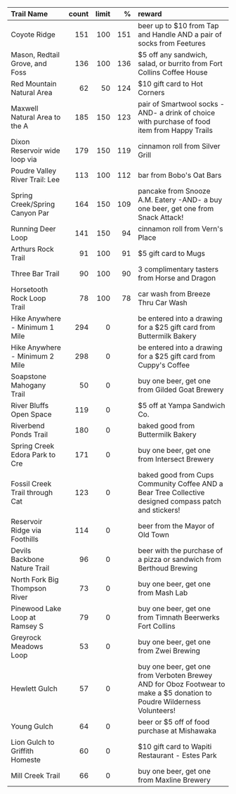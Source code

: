 | Trail Name                     |   count |   limit |   % | reward                                                                                                                  |
|:-------------------------------|--------:|--------:|----:|:------------------------------------------------------------------------------------------------------------------------|
| Coyote Ridge                   |     151 |     100 | 151 | beer up to $10 from Tap and Handle AND a pair of socks from Feetures                                                    |
| Mason, Redtail Grove, and Foss |     136 |     100 | 136 | $5 off any sandwich, salad, or burrito from Fort Collins Coffee House                                                   |
| Red Mountain Natural Area      |      62 |      50 | 124 | $10 gift card to Hot Corners                                                                                            |
| Maxwell Natural Area to the A  |     185 |     150 | 123 | pair of Smartwool socks -AND- a drink of choice with purchase of food item from Happy Trails                            |
| Dixon Reservoir wide loop via  |     179 |     150 | 119 | cinnamon roll from Silver Grill                                                                                         |
| Poudre Valley River Trail: Lee |     113 |     100 | 112 | bar from Bobo's Oat Bars                                                                                                |
| Spring Creek/Spring Canyon Par |     164 |     150 | 109 | pancake from Snooze A.M. Eatery -AND- a buy one beer, get one from Snack Attack!                                        |
| Running Deer Loop              |     141 |     150 |  94 | cinnamon roll from Vern's Place                                                                                         |
| Arthurs Rock Trail             |      91 |     100 |  91 | $5 gift card to Mugs                                                                                                    |
| Three Bar Trail                |      90 |     100 |  90 | 3 complimentary tasters from Horse and Dragon                                                                           |
| Horsetooth Rock Loop Trail     |      78 |     100 |  78 | car wash from Breeze Thru Car Wash                                                                                      |
| Hike Anywhere - Minimum 1 Mile |     294 |       0 |     | be entered into a drawing for a $25 gift card from Buttermilk Bakery                                                    |
| Hike Anywhere - Minimum 2 Mile |     298 |       0 |     | be entered into a drawing for a $25 gift card from Cuppy's Coffee                                                       |
| Soapstone Mahogany Trail       |      50 |       0 |     | buy one beer, get one from Gilded Goat Brewery                                                                          |
| River Bluffs Open Space        |     119 |       0 |     | $5 off at Yampa Sandwich Co.                                                                                            |
| Riverbend Ponds Trail          |     180 |       0 |     | baked good from Buttermilk Bakery                                                                                       |
| Spring Creek Edora Park to Cre |     171 |       0 |     | buy one beer, get one from Intersect Brewery                                                                            |
| Fossil Creek Trail through Cat |     123 |       0 |     | baked good from Cups Community Coffee AND a Bear Tree Collective designed compass patch and stickers!                   |
| Reservoir Ridge via Foothills  |     114 |       0 |     | beer from the Mayor of Old Town                                                                                         |
| Devils Backbone Nature Trail   |      96 |       0 |     | beer with the purchase of a pizza or sandwich from Berthoud Brewing                                                     |
| North Fork Big Thompson River  |      73 |       0 |     | buy one beer, get one from Mash Lab                                                                                     |
| Pinewood Lake Loop at Ramsey S |      79 |       0 |     | buy one beer, get one from Timnath Beerwerks Fort Collins                                                               |
| Greyrock Meadows Loop          |      53 |       0 |     | buy one beer, get one from Zwei Brewing                                                                                 |
| Hewlett Gulch                  |      57 |       0 |     | buy one beer, get one from Verboten Brewey AND for Oboz Footwear to make a $5 donation to Poudre Wilderness Volunteers! |
| Young Gulch                    |      64 |       0 |     | beer or $5 off of food purchase at Mishawaka                                                                            |
| Lion Gulch to Griffith Homeste |      60 |       0 |     | $10 gift card to Wapiti Restaurant - Estes Park                                                                         |
| Mill Creek Trail               |      66 |       0 |     | buy one beer, get one from Maxline Brewery                                                                              |